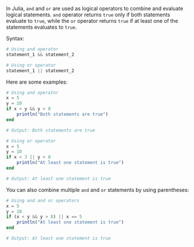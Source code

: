 In Julia, `and` and `or` are used as logical operators to combine and evaluate logical statements. `and` operator returns `true` only if both statements evaluate to `true`, while the `or` operator returns `true` if at least one of the statements evaluates to `true`.

Syntax:

```julia
# Using and operator
statement_1 && statement_2

# Using or operator
statement_1 || statement_2
```

Here are some examples:

```julia
# Using and operator
x = 5
y = 10
if x < y && y > 8
    println("Both statements are true")
end

# Output: Both statements are true

# Using or operator
x = 5
y = 10
if x < 3 || y > 8
    println("At least one statement is true")
end

# Output: At least one statement is true
```

You can also combine multiple `and` and `or` statements by using parentheses:

```julia
# Using and and or operators
x = 5
y = 10
if (x < y && y > 8) || x == 5
    println("At least one statement is true")
end

# Output: At least one statement is true
```